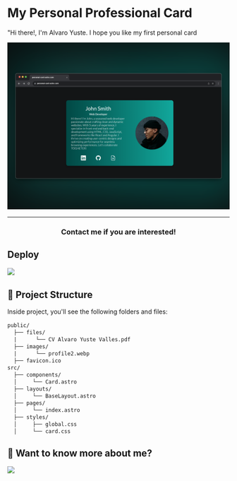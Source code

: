 # My Personal Professional Card 

"Hi there!, I'm Alvaro Yuste. I hope you like my first personal card


![example page](pageexample.png)


<hr/>

<h3 align="center">
Contact me if you are interested!
</h3>

## Deploy

[![](https://img.shields.io/badge/Netlify-00C7B7?style=for-the-badge&logo=netlify&logoColor=white)](https://personal-card-astro.netlify.app/)

## 🚀 Project Structure

Inside project, you'll see the following folders and files:

```text
public/
  ├── files/
  |      └── CV Alvaro Yuste Valles.pdf
  ├── images/
  |      └── profile2.webp
  ├── favicon.ico
src/
  ├── components/
  │     └── Card.astro
  ├── layouts/
  │     └── BaseLayout.astro
  ├── pages/
  │     └── index.astro
  ├── styles/
  │     ├── global.css
  │     └── card.css
```


## 👀 Want to know more about me?

[![](https://img.shields.io/badge/LinkedIn-0077B5?style=for-the-badge&logo=linkedin&logoColor=white)](https://www.linkedin.com/in/alvaro-yuste-valles)
